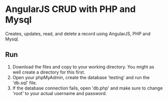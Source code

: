 # AngularJS CRUD with PHP and Mysql
Creates, updates, read, and delete a record using AngularJS, PHP and Mysql.

## Run
1. Download the files and copy to your working directory. You might as well create a directory for this first.
2. Open your phpMyAdmin, create the database 'testing' and run the 'db.sql' file.
3. If the database connection fails, open 'db.php' and make sure to change 'root' to your actual username and password.

